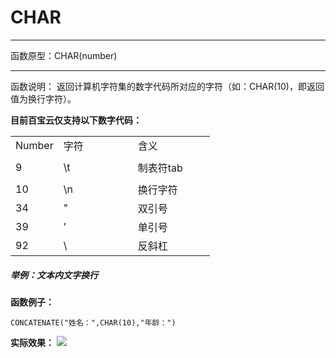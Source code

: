 # CHAR
*****
函数原型：CHAR(number)
*****
函数说明：
返回计算机字符集的数字代码所对应的字符（如：CHAR(10)，即返回值为换行字符）。

**目前百宝云仅支持以下数字代码：**
<table width="235">
    <colgroup>
        <col width="72" style="width:54.00pt;"/>
        <col width="119" style="width:89.25pt;"/>
        <col width="123" style="width:92.25pt;"/>
    </colgroup>
    <tbody>
        <tr style="height:15.75pt;" class="firstRow">
            <td class="et2" width="54" style="">
                Number
            </td>
            <td class="et3" width="89" style="">
                字符
            </td>
            <td class="et3" width="92" style="">
                含义
            </td>
        </tr>
        <tr style="height:30.00pt;">
            <td class="et4" width="54" style="">
                9
            </td>
            <td class="et4" width="89" style="">
                \t
            </td>
            <td class="et5" width="92" style="">
                制表符tab
            </td>
        </tr>
        <tr style="height:15.75pt;">
            <td class="et6" width="54" style="">
                10
            </td>
            <td class="et6" width="89" style="">
                \n
            </td>
            <td class="et7" width="92" style="">
                换行字符
            </td>
        </tr>
        <tr style="height:17.00pt;">
            <td class="et4" width="54" style="">
                34
            </td>
            <td class="et4" width="89" style="">
                &quot;
            </td>
            <td class="et5" width="92" style="">
                双引号
            </td>
        </tr>
        <tr style="height:15.75pt;">
            <td class="et6" width="54" style="">
                39
            </td>
            <td class="et6" width="89" style="">
                ’
            </td>
            <td class="et7" width="92" style="">
                单引号
            </td>
        </tr>
        <tr style="height:15.75pt;">
            <td class="et4" width="54" style="">
                92
            </td>
            <td class="et4" width="89" style="">
                \
            </td>
            <td class="et5" width="92" style="">
                反斜杠
            </td>
        </tr>
    </tbody>
</table>


##### 举例：文本内文字换行
**函数例子：**
~~~
CONCATENATE("姓名：",CHAR(10),"年龄：")
~~~
**实际效果：**
![](http://docfiles.baibaoyun.com/FosIuZ-4Ndke-Ui8DqfRHP0x9-RS)
